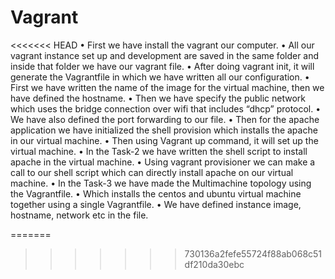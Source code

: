 # Vagrant
<<<<<<< HEAD
• First we have install the vagrant our computer.
• All our vagrant instance set up and development are saved in the same folder and inside that folder we have our vagrant file.
• After doing vagrant init, it will generate the Vagrantfile in which we have written all our configuration.
• First we have written the name of the image for the virtual machine, then we have defined the hostname.
• Then we have specify the public network which uses the bridge connection over wifi that includes “dhcp” protocol.
• We have also defined the port forwarding to our file.
• Then for the apache application we have initialized the shell provision which installs the apache in our virtual machine.
• Then using Vagrant up command, it will set up the virtual machine.
• In the Task-2 we have written the shell script to install apache in the virtual machine.
• Using vagrant provisioner we can make a call to our shell script which can directly install apache on our virtual machine.
• In the Task-3 we have made the Multimachine topology using the Vagrantfile.
• Which installs the centos and ubuntu virtual machine together using a single Vagrantfile.
• We have defined instance image, hostname, network etc in the file.

=======
>>>>>>> 730136a2fefe55724f88ab068c51df210da30ebc

